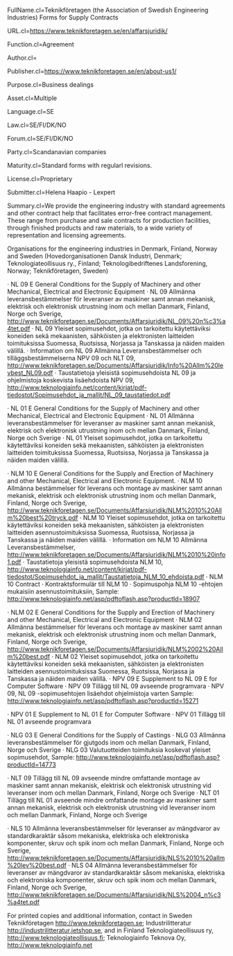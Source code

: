 FullName.cl=Teknikföretagen (the Association of Swedish Engineering Industries) Forms for Supply Contracts

URL.cl=https://www.teknikforetagen.se/en/affarsjuridik/

Function.cl=Agreement

Author.cl=

Publisher.cl=https://www.teknikforetagen.se/en/about-us1/

Purpose.cl=Business dealings

Asset.cl=Multiple

Language.cl=SE

Law.cl=SE/FI/DK/NO

Forum.cl=SE/FI/DK/NO

Party.cl=Scandanavian companies

Maturity.cl=Standard forms with regularl revisions.

License.cl=Proprietary

Submitter.cl=Helena Haapio - Lexpert

Summary.cl=We provide the engineering industry with standard agreements and other contract help that facilitates error-free contract management.<br>These range from purchase and sale contracts for production facilities, through finished products and raw materials, to a wide variety of representation and licensing agreements.


Organisations for the engineering industries in Denmark, Finland, Norway and Sweden (Hovedorganisationen Dansk Industri, Denmark; Teknologiateollisuus ry., Finland; Teknologibedriftenes Landsforening, Norway; Teknikföretagen, Sweden)
 
·      NL 09 E General Conditions for the Supply of Machinery and other Mechanical, Electrical and Electronic Equipment
·      NL 09 Allmänna leveransbestämmelser för leveranser av maskiner samt annan mekanisk, elektrisk och elektronisk utrustning inom och mellan Danmark, Finland, Norge och Sverige, http://www.teknikforetagen.se/Documents/Affarsjuridik/NL_09%20n%c3%a4tet.pdf
·      NL 09 Yleiset sopimusehdot, jotka on tarkoitettu käytettäviksi koneiden sekä  mekaanisten, sähköisten ja elektronisten laitteiden toimituksissa Suomessa, Ruotsissa, Norjassa ja Tanskassa ja näiden maiden välillä.
·      Information om NL 09 Allmänna Leveransbestämmelser och tilläggsbestämmelserna NPV 09 och NLT 09, http://www.teknikforetagen.se/Documents/Affarsjuridik/Info%20Allm%20levbest_NL09.pdf
·      Taustatietoja yleisistä sopimusehdoista NL 09 ja ohjelmistoja koskevista lisäehdoista NPV 09, http://www.teknologiainfo.net/content/kirjat/pdf-tiedostot/Sopimusehdot_ja_mallit/NL_09_taustatiedot.pdf
 
·      NL 01 E General Conditions for the Supply of Machinery and other Mechanical, Electrical and Electronic Equipment
·      NL 01 Allmänna leveransbestämmelser för leveranser av maskiner samt annan mekanisk, elektrisk och elektronisk utrustning inom och mellan Danmark, Finland, Norge och Sverige
·      NL 01 Yleiset sopimusehdot, jotka on tarkoitettu käytettäviksi koneiden sekä  mekaanisten, sähköisten ja elektronisten laitteiden toimituksissa Suomessa, Ruotsissa, Norjassa ja Tanskassa ja näiden maiden välillä.
 
·      NLM 10 E General Conditions for the Supply and Erection of Machinery and other Mechanical, Electrical and Electronic Equipment.
·      NLM 10 Allmänna bestämmelser för leverans och montage av maskiner samt annan mekanisk, elektrisk och elektronisk utrustning inom och mellan Danmark, Finland, Norge och Sverige, http://www.teknikforetagen.se/Documents/Affarsjuridik/NLM%2010%20Allm%20best%20tryck.pdf
·      NLM 10 Yleiset sopimusehdot, jotka on tarkoitettu käytettäviksi koneiden sekä mekaanisten, sähköisten ja elektronisten laitteiden asennustoimituksissa Suomessa, Ruotsissa, Norjassa ja Tanskassa ja näiden maiden välillä.
·      Information om NLM 10 Allmänna Leveransbestämmelser, http://www.teknikforetagen.se/Documents/Affarsjuridik/NLM%2010%20info1.pdf
·      Taustatietoja yleisistä sopimusehdoista NLM 10, http://www.teknologiainfo.net/content/kirjat/pdf-tiedostot/Sopimusehdot_ja_mallit/Taustatietoja_NLM_10_ehdoista.pdf
·      NLM 10 Contract
·      Kontraktsformulär till NLM 10
·      Sopimuspohja NLM 10 -ehtojen mukaisiin asennustoimituksiin, 
Sample: http://www.teknologiainfo.net/asp/pdftoflash.asp?productId=18907
 
·      NLM 02 E General Conditions for the Supply and Erection of Machinery and other Mechanical, Electrical and Electronic Equipment
·      NLM 02 Allmänna bestämmelser för leverans och montage av maskiner samt annan mekanisk, elektrisk och elektronisk utrustning inom och mellan Danmark, Finland, Norge och Sverige, http://www.teknikforetagen.se/Documents/Affarsjuridik/NLM%2002%20Allm%20best.pdf
·      NLM 02 Yleiset sopimusehdot, jotka on tarkoitettu käytettäviksi koneiden sekä mekaanisten, sähköisten ja elektronisten laitteiden asennustoimituksissa Suomessa, Ruotsissa, Norjassa ja Tanskassa ja näiden maiden välillä.
·      NPV 09 E Supplement to NL 09 E for Computer Software
·      NPV 09 Tillägg till NL 09 avseende programvara
·      NPV 09, NL 09 -sopimusehtojen lisäehdot ohjelmistoja varten
Sample: http://www.teknologiainfo.net/asp/pdftoflash.asp?productId=15271
 
·      NPV 01 E Supplement to NL 01 E for Computer Software
·      NPV 01 Tillägg till NL 01 avseende programvara
 
·      NLG 03 E General Conditions for the Supply of Castings
·      NLG 03 Allmänna leveransbestämmelser för gjutgods inom och mellan Danmark, Finland, Norge och Sverige
·      NLG 03 Valutuotteiden toimituksia koskevat yleiset sopimusehdot, 
Sample: http://www.teknologiainfo.net/asp/pdftoflash.asp?productId=14773
 
·      NLT 09 Tillägg till NL 09 avseende mindre omfattande montage av maskiner samt annan mekanisk, elektrisk och elektronisk utrustning vid leveranser inom och mellan Danmark, Finland, Norge och Sverige
·      NLT 01 Tillägg till NL 01 avseende mindre omfattande montage av maskiner samt annan mekanisk, elektrisk och elektronisk utrustning vid leveranser inom och mellan Danmark, Finland, Norge och Sverige
 
·      NLS 10 Allmänna leveransbestämmelser för leveranser av mängdvaror av standardkaraktär såsom mekaniska, elektriska och elektroniska komponenter, skruv och spik inom och mellan Danmark, Finland, Norge och Sverige, http://www.teknikforetagen.se/Documents/Affarsjuridik/NLS%2010%20allm%20lev%20best.pdf
·      NLS 04 Allmänna leveransbestämmelser för leveranser av mängdvaror av standardkaraktär såsom mekaniska, elektriska och elektroniska komponenter, skruv och spik inom och mellan Danmark, Finland, Norge och Sverige, http://www.teknikforetagen.se/Documents/Affarsjuridik/NLS%2004_n%c3%a4tet.pdf
 
For printed copies and additional information, contact in Sweden Teknikföretagen http://www.teknikforetagen.se; Industrilitteratur http://industrilitteratur.jetshop.se, and in Finland Teknologiateollisuus ry, http://www.teknologiateollisuus.fi; Teknologiainfo Teknova Oy, http://www.teknologiainfo.net
 